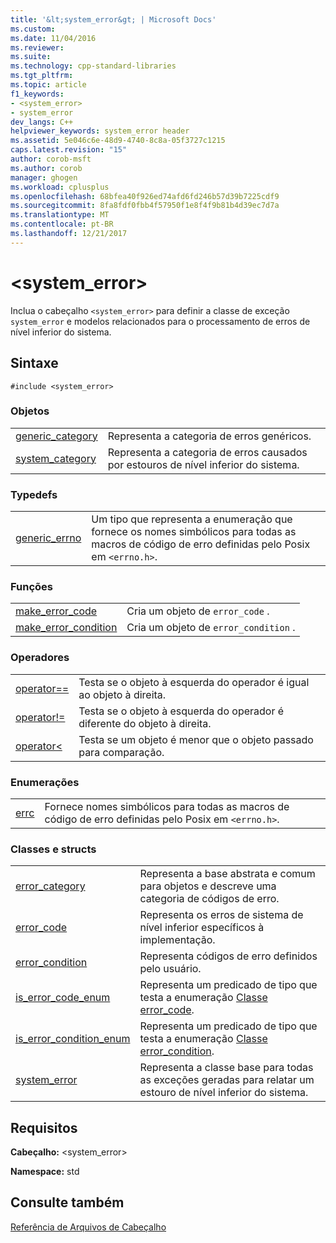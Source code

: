 ```yaml
---
title: '&lt;system_error&gt; | Microsoft Docs'
ms.custom: 
ms.date: 11/04/2016
ms.reviewer: 
ms.suite: 
ms.technology: cpp-standard-libraries
ms.tgt_pltfrm: 
ms.topic: article
f1_keywords:
- <system_error>
- system_error
dev_langs: C++
helpviewer_keywords: system_error header
ms.assetid: 5e046c6e-48d9-4740-8c8a-05f3727c1215
caps.latest.revision: "15"
author: corob-msft
ms.author: corob
manager: ghogen
ms.workload: cplusplus
ms.openlocfilehash: 68bfea40f926ed74afd6fd246b57d39b7225cdf9
ms.sourcegitcommit: 8fa8fdf0fbb4f57950f1e8f4f9b81b4d39ec7d7a
ms.translationtype: MT
ms.contentlocale: pt-BR
ms.lasthandoff: 12/21/2017
---
```

# <a name="ltsystemerrorgt"></a>&lt;system_error&gt;
Inclua o cabeçalho `<system_error>` para definir a classe de exceção `system_error` e modelos relacionados para o processamento de erros de nível inferior do sistema.  
  
## <a name="syntax"></a>Sintaxe  
  
```  
#include <system_error>  
```  
  
### <a name="objects"></a>Objetos  
  
|||  
|-|-|  
|[generic_category](../standard-library/system-error-functions.md#generic_category)|Representa a categoria de erros genéricos.|  
|[system_category](../standard-library/system-error-functions.md#system_category)|Representa a categoria de erros causados por estouros de nível inferior do sistema.|  
  
### <a name="typedefs"></a>Typedefs  
  
|||  
|-|-|  
|[generic_errno](../standard-library/system-error-typedefs.md#generic_errno)|Um tipo que representa a enumeração que fornece os nomes simbólicos para todas as macros de código de erro definidas pelo Posix em `<errno.h>`.|  
  
### <a name="functions"></a>Funções  
  
|||  
|-|-|  
|[make_error_code](../standard-library/system-error-functions.md#make_error_code)|Cria um objeto de `error_code` .|  
|[make_error_condition](../standard-library/system-error-functions.md#make_error_condition)|Cria um objeto de `error_condition` .|  
  
### <a name="operators"></a>Operadores  
  
|||  
|-|-|  
|[operator==](../standard-library/system-error-operators.md#op_eq_eq)|Testa se o objeto à esquerda do operador é igual ao objeto à direita.|  
|[operator!=](../standard-library/system-error-operators.md#op_neq)|Testa se o objeto à esquerda do operador é diferente do objeto à direita.|  
|[operator<](../standard-library/system-error-operators.md#op_lt)|Testa se um objeto é menor que o objeto passado para comparação.|  
  
### <a name="enumerations"></a>Enumerações  
  
|||  
|-|-|  
|[errc](../standard-library/system-error-enums.md#errc)|Fornece nomes simbólicos para todas as macros de código de erro definidas pelo Posix em `<errno.h>`.|  
  
### <a name="classes-and-structs"></a>Classes e structs  
  
|||  
|-|-|  
|[error_category](../standard-library/error-category-class.md)|Representa a base abstrata e comum para objetos e descreve uma categoria de códigos de erro.|  
|[error_code](../standard-library/error-code-class.md)|Representa os erros de sistema de nível inferior específicos à implementação.|  
|[error_condition](../standard-library/error-condition-class.md)|Representa códigos de erro definidos pelo usuário.|  
|[is_error_code_enum](../standard-library/is-error-code-enum-class.md)|Representa um predicado de tipo que testa a enumeração [Classe error_code](../standard-library/error-code-class.md).|  
|[is_error_condition_enum](../standard-library/is-error-condition-enum-class.md)|Representa um predicado de tipo que testa a enumeração [Classe error_condition](../standard-library/error-condition-class.md).|  
|[system_error](../standard-library/system-error-class.md)|Representa a classe base para todas as exceções geradas para relatar um estouro de nível inferior do sistema.|  
  
## <a name="requirements"></a>Requisitos  
 **Cabeçalho:** \<system_error>  
  
 **Namespace:** std  
  
## <a name="see-also"></a>Consulte também  
 [Referência de Arquivos de Cabeçalho](../standard-library/cpp-standard-library-header-files.md)



